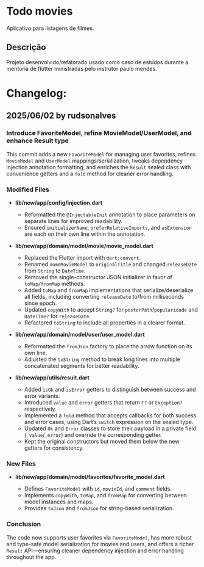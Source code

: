 # Todo movies
Aplicativo para listagens de filmes.

## Descrição
Projeto desenvolvido/refatorado usado como caso de estudos durante a mentoria de flutter ministradas pelo instrutor paulo mendes.

# Changelog:

## 2025/06/02 by rudsonalves

### Introduce FavoriteModel, refine MovieModel/UserModel, and enhance Result type

This commit adds a new `FavoriteModel` for managing user favorites, refines `MovieModel` and `UserModel` mappings/serialization, tweaks dependency injection annotation formatting, and enriches the `Result` sealed class with convenience getters and a `fold` method for cleaner error handling.

### Modified Files

* **lib/new/app/config/injection.dart**

  * Reformatted the `@InjectableInit` annotation to place parameters on separate lines for improved readability.
  * Ensured `initializerName`, `preferRelativeImports`, and `asExtension` are each on their own line within the annotation.

* **lib/new/app/domain/model/movie/movie\_model.dart**

  * Replaced the Flutter import with `dart:convert`.
  * Renamed `nomeMovieModel` to `originalTitle` and changed `releaseDate` from `String` to `DateTime`.
  * Removed the single-constructor JSON initializer in favor of `toMap/fromMap` methods.
  * Added `toMap` and `fromMap` implementations that serialize/deserialize all fields, including converting `releaseDate` to/from milliseconds since epoch.
  * Updated `copyWith` to accept `String?` for `posterPath`/`popularidade` and `DateTime?` for `releaseDate`.
  * Refactored `toString` to include all properties in a clearer format.

* **lib/new/app/domain/model/user/user\_model.dart**

  * Reformatted the `fromJson` factory to place the arrow function on its own line.
  * Adjusted the `toString` method to break long lines into multiple concatenated segments for better readability.

* **lib/new/app/utils/result.dart**

  * Added `isOk` and `isError` getters to distinguish between success and error variants.
  * Introduced `value` and `error` getters that return `T?` or `Exception?` respectively.
  * Implemented a `fold` method that accepts callbacks for both success and error cases, using Dart’s `switch` expression on the sealed type.
  * Updated `Ok` and `Error` classes to store their payload in a private field (`_value`/`_error`) and override the corresponding getter.
  * Kept the original constructors but moved them below the new getters for consistency.

### New Files

* **lib/new/app/domain/model/favorites/favorite\_model.dart**

  * Defines `FavoriteModel` with `id`, `movieId`, and `comment` fields.
  * Implements `copyWith`, `toMap`, and `fromMap` for converting between model instances and maps.
  * Provides `toJson` and `fromJson` for string-based serialization.

### Conclusion

The code now supports user favorites via `FavoriteModel`, has more robust and type-safe model serialization for movies and users, and offers a richer `Result` API—ensuring cleaner dependency injection and error handling throughout the app.
